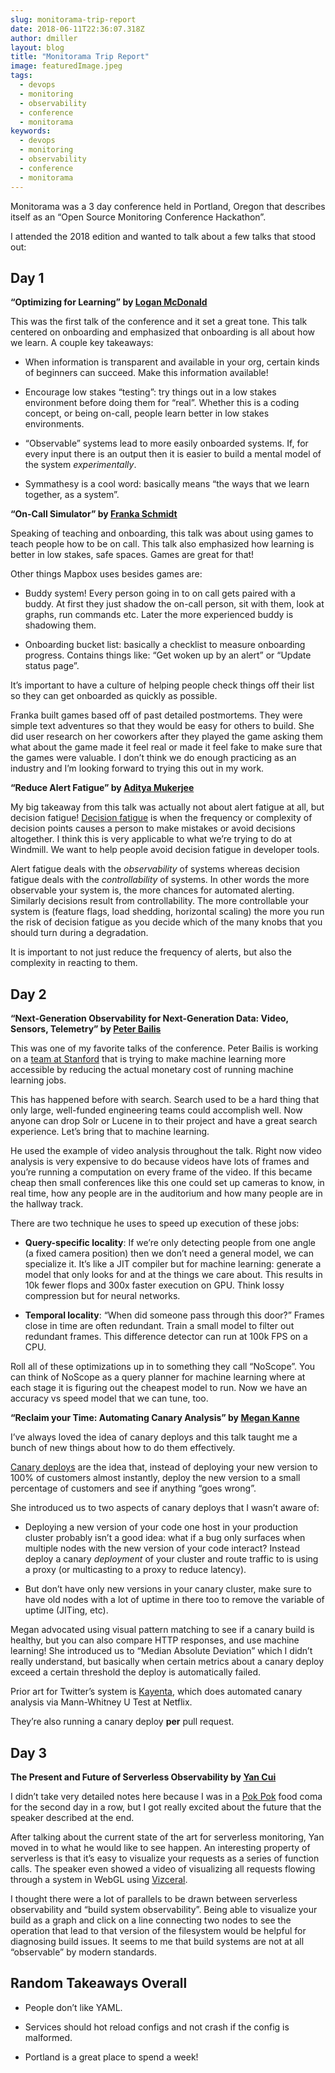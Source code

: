 ```yaml
---
slug: monitorama-trip-report
date: 2018-06-11T22:36:07.318Z
author: dmiller
layout: blog
title: "Monitorama Trip Report"
image: featuredImage.jpeg
tags:
  - devops
  - monitoring
  - observability
  - conference
  - monitorama
keywords:
  - devops
  - monitoring
  - observability
  - conference
  - monitorama
---
```


Monitorama was a 3 day conference held in Portland, Oregon that describes itself as an “Open Source Monitoring Conference Hackathon”.

I attended the 2018 edition and wanted to talk about a few talks that stood out:

## Day 1

**“Optimizing for Learning” by [Logan McDonald](https://twitter.com/loganmeetsworld)**

This was the first talk of the conference and it set a great tone. This talk centered on onboarding and emphasized that onboarding is all about how we learn. A couple key takeaways:

* When information is transparent and available in your org, certain kinds of beginners can succeed. Make this information available!

* Encourage low stakes “testing”: try things out in a low stakes environment before doing them for “real”. Whether this is a coding concept, or being on-call, people learn better in low stakes environments.

* “Observable” systems lead to more easily onboarded systems. If, for every input there is an output then it is easier to build a mental model of the system *experimentally*.

* Symmathesy is a cool word: basically means “the ways that we learn together, as a system”.

**“On-Call Simulator” by [Franka Schmidt](https://twitter.com/franschm)**

Speaking of teaching and onboarding, this talk was about using games to teach people how to be on call. This talk also emphasized how learning is better in low stakes, safe spaces. Games are great for that!

Other things Mapbox uses besides games are:

* Buddy system! Every person going in to on call gets paired with a buddy. At first they just shadow the on-call person, sit with them, look at graphs, run commands etc. Later the more experienced buddy is shadowing them.

* Onboarding bucket list: basically a checklist to measure onboarding progress. Contains things like: “Get woken up by an alert” or “Update status page”.

It’s important to have a culture of helping people check things off their list so they can get onboarded as quickly as possible.

Franka built games based off of past detailed postmortems. They were simple text adventures so that they would be easy for others to build. She did user research on her coworkers after they played the game asking them what about the game made it feel real or made it feel fake to make sure that the games were valuable. I don’t think we do enough practicing as an industry and I’m looking forward to trying this out in my work.

**“Reduce Alert Fatigue” by [Aditya Mukerjee](https://twitter.com/chimeracoder)**

My big takeaway from this talk was actually not about alert fatigue at all, but decision fatigue! [Decision fatigue](https://en.wikipedia.org/wiki/Decision_fatigue) is when the frequency or complexity of decision points causes a person to make mistakes or avoid decisions altogether. I think this is very applicable to what we’re trying to do at Windmill. We want to help people avoid decision fatigue in developer tools.

Alert fatigue deals with the *observability* of systems whereas decision fatigue deals with the *controllability* of systems. In other words the more observable your system is, the more chances for automated alerting. Similarly decisions result from controllability. The more controllable your system is (feature flags, load shedding, horizontal scaling) the more you run the risk of decision fatigue as you decide which of the many knobs that you should turn during a degradation.

It is important to not just reduce the frequency of alerts, but also the complexity in reacting to them.

## Day 2

**“Next-Generation Observability for Next-Generation Data: Video, Sensors, Telemetry” by [Peter Bailis](https://twitter.com/pbailis)**

This was one of my favorite talks of the conference. Peter Bailis is working on a [team at Stanford](https://dawn.cs.stanford.edu/) that is trying to make machine learning more accessible by reducing the actual monetary cost of running machine learning jobs.

This has happened before with search. Search used to be a hard thing that only large, well-funded engineering teams could accomplish well. Now anyone can drop Solr or Lucene in to their project and have a great search experience. Let’s bring that to machine learning.

He used the example of video analysis throughout the talk. Right now video analysis is very expensive to do because videos have lots of frames and you’re running a computation on every frame of the video. If this became cheap then small conferences like this one could set up cameras to know, in real time, how any people are in the auditorium and how many people are in the hallway track.

There are two technique he uses to speed up execution of these jobs:

* **Query-specific locality**: If we’re only detecting people from one angle (a fixed camera position) then we don’t need a general model, we can specialize it. It’s like a JIT compiler but for machine learning: generate a model that only looks for and at the things we care about. This results in 10k fewer flops and 300x faster execution on GPU. Think lossy compression but for neural networks.

* **Temporal locality**: “When did someone pass through this door?”
Frames close in time are often redundant. Train a small model to filter out redundant frames. This difference detector can run at 100k FPS on a CPU.

Roll all of these optimizations up in to something they call “NoScope”. You can think of NoScope as a query planner for machine learning where at each stage it is figuring out the cheapest model to run. Now we have an accuracy vs speed model that we can tune, too.

**“Reclaim your Time: Automating Canary Analysis” by [Megan Kanne](https://twitter.com/megankanne)**

I’ve always loved the idea of canary deploys and this talk taught me a bunch of new things about how to do them effectively.

[Canary deploys](https://www.infoq.com/news/2013/03/canary-release-improve-quality) are the idea that, instead of deploying your new version to 100% of customers almost instantly, deploy the new version to a small percentage of customers and see if anything “goes wrong”.

She introduced us to two aspects of canary deploys that I wasn’t aware of:

* Deploying a new version of your code one host in your production cluster probably isn’t a good idea: what if a bug only surfaces when multiple nodes with the new version of your code interact? Instead deploy a canary *deployment* of your cluster and route traffic to is using a proxy (or multicasting to a proxy to reduce latency).

* But don’t have only new versions in your canary cluster, make sure to have old nodes with a lot of uptime in there too to remove the variable of uptime (JITing, etc).

Megan advocated using visual pattern matching to see if a canary build is healthy, but you can also compare HTTP responses, and use machine learning! She introduced us to “Median Absolute Deviation” which I didn’t really understand, but basically when certain metrics about a canary deploy exceed a certain threshold the deploy is automatically failed.

Prior art for Twitter’s system is [Kayenta](https://cloudplatform.googleblog.com/2018/04/introducing-Kayenta-an-open-automated-canary-analysis-tool-from-Google-and-Netflix.html), which does automated canary analysis via Mann-Whitney U Test at Netflix.

They’re also running a canary deploy **per** pull request.

## Day 3

**The Present and Future of Serverless Observability by [Yan Cui](https://twitter.com/theburningmonk)**

I didn’t take very detailed notes here because I was in a [Pok Pok](https://pokpokdivision.com/) food coma for the second day in a row, but I got really excited about the future that the speaker described at the end.

After talking about the current state of the art for serverless monitoring, Yan moved in to what he would like to see happen. An interesting property of serverless is that it’s easy to visualize your requests as a series of function calls. The speaker even showed a video of visualizing all requests flowing through a system in WebGL using [Vizceral](https://github.com/Netflix/vizceral).

I thought there were a lot of parallels to be drawn between serverless observability and “build system observability”. Being able to visualize your build as a graph and click on a line connecting two nodes to see the operation that lead to that version of the filesystem would be helpful for diagnosing build issues. It seems to me that build systems are not at all “observable” by modern standards.

## **Random Takeaways Overall**

* People don’t like YAML.

* Services should hot reload configs and not crash if the config is malformed.

* Portland is a great place to spend a week!
